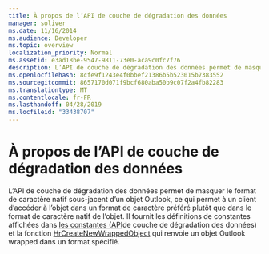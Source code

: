```yaml
---
title: À propos de l’API de couche de dégradation des données
manager: soliver
ms.date: 11/16/2014
ms.audience: Developer
ms.topic: overview
localization_priority: Normal
ms.assetid: e3ad18be-9547-9811-73e0-aca9c0fc7f76
description: L’API de couche de dégradation des données permet de masquer le format de caractère natif sous-jacent d’un objet Outlook, ce qui permet à un client d’accéder à l’objet dans un format de caractère préféré plutôt que dans le format de caractère natif de l’objet.
ms.openlocfilehash: 8cfe9f1243e4f0bbef21386b5b523015b7383552
ms.sourcegitcommit: 8657170d071f9bcf680aba50b9c07f2a4fb82283
ms.translationtype: MT
ms.contentlocale: fr-FR
ms.lasthandoff: 04/28/2019
ms.locfileid: "33438707"
---
```

# <a name="about-the-data-degradation-layer-api"></a>À propos de l’API de couche de dégradation des données

L’API de couche de dégradation des données permet de masquer le format de caractère natif sous-jacent d’un objet Outlook, ce qui permet à un client d’accéder à l’objet dans un format de caractère préféré plutôt que dans le format de caractère natif de l’objet. Il fournit les définitions de constantes affichées dans [les constantes (API](constants-data-degradation-layer-api.md)de couche de dégradation des données) et la fonction [HrCreateNewWrappedObject](hrcreatenewwrappedobject.md) qui renvoie un objet Outlook wrapped dans un format spécifié. 
  

